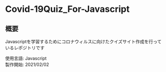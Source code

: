 # Covid-19Quiz_For-Javascript

## 概要
Javascriptを学習するためにコロナウィルスに向けたクイズサイト作成を行っているレポジトリです

使用言語: Javascript  
製作開始: 2021/02/02  
